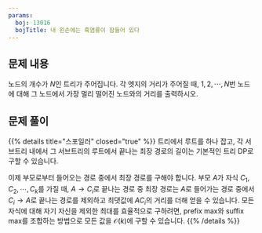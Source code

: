 ```yaml
---
params:
  boj: 13016
  bojTitle: 내 왼손에는 흑염룡이 잠들어 있다
---
```


## 문제 내용

노드의 개수가 $N$인 트리가 주어집니다. 각 엣지의 거리가 주어질 때, $1, 2, \cdots, N$번 노드에 대해 그 노드에서 가장 멀리 떨어진 노드와의 거리를 출력하시오.

## 문제 풀이

{{% details title="스포일러" closed="true" %}}
트리에서 루트를 하나 잡고, 각 서브트리 내에서 그 서브트리의 루트에서 끝나는 최장 경로의 길이는 기본적인 트리 DP로 구할 수 있습니다.

이제 부모로부터 들어오는 경로 중에서 최장 경로를 구해야 합니다.
부모 $A$가 자식 $C_1, C_2, \cdots, C_k$를 가질 때, $A \rightarrow C_i$로 끝나는 경로 중 최장 경로는 $A$로 들어가는 경로 중에서 $C_i \rightarrow A$로 끝나는 경로를 제외하고 최댓값에 $A C_i$의 거리를 더해 얻을 수 있습니다.
모든 자식에 대해 자기 자신을 제외한 최대를 효율적으로 구하려면, prefix max와 suffix max를 조합하는 방법으로 모든 값을 $\mathcal{O}(k)$에 구할 수 있습니다.
{{% /details %}}
